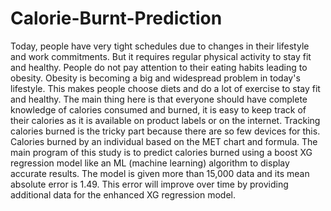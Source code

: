 # Calorie-Burnt-Prediction
Today, people have very tight schedules due to changes in their lifestyle and work commitments. But it requires regular 
physical activity to stay fit and healthy. People do not pay attention to their eating habits leading to obesity. Obesity is 
becoming a big and widespread problem in today's lifestyle. This makes people choose diets and do a lot of exercise to stay 
fit and healthy. The main thing here is that everyone should have complete knowledge of calories consumed and burned, it 
is easy to keep track of their calories as it is available on product labels or on the internet. Tracking calories burned is the 
tricky part because there are so few devices for this. Calories burned by an individual based on the MET chart and formula. 
The main program of this study is to predict calories burned using a boost XG regression model like an ML (machine 
learning) algorithm to display accurate results. The model is given more than 15,000 data and its mean absolute error is 1.49. 
This error will improve over time by providing additional data for the enhanced XG regression model. 
